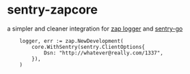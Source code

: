 # sentry-zapcore
a simpler and cleaner integration for [zap logger](https://github.com/uber-go/zap) and [sentry-go](https://github.com/getsentry/sentry-go)

```golang
	logger, err := zap.NewDevelopment(
		core.WithSentry(sentry.ClientOptions{
			Dsn: "http://whatever@really.com/1337",
		}),
	)
```
